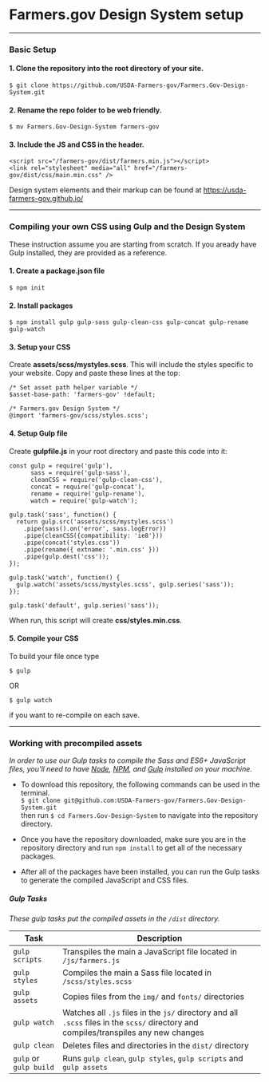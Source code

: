 # Farmers.gov Design System setup
---

### Basic Setup
#### 1. Clone the repository into the root directory of your site.
`$ git clone https://github.com/USDA-Farmers-gov/Farmers.Gov-Design-System.git`

#### 2. Rename the repo folder to be web friendly.
`$ mv Farmers.Gov-Design-System farmers-gov`

#### 3. Include the JS and CSS in the header.
```
<script src="/farmers-gov/dist/farmers.min.js"></script>
<link rel="stylesheet" media="all" href="/farmers-gov/dist/css/main.min.css" />
```

<p class="hide-on-site">
      Design system elements and their markup can be found at <a href="https://usda-farmers-gov.github.io/">https://usda-farmers-gov.github.io/</a>
</p>

---

### Compiling your own CSS using Gulp and the Design System

These instruction assume you are starting from scratch. If you aready have Gulp installed, they are provided as a reference.

#### 1. Create a package.json file

`$ npm init`

#### 2. Install packages

`$ npm install gulp gulp-sass gulp-clean-css gulp-concat gulp-rename gulp-watch`

#### 3. Setup your CSS
Create **assets/scss/mystyles.scss**. This will include the styles specific to your website. Copy and paste these lines at the top:

``` 
/* Set asset path helper variable */
$asset-base-path: 'farmers-gov' !default;

/* Farmers.gov Design System */
@import 'farmers-gov/scss/styles.scss'; 
```

#### 4. Setup Gulp file
Create **gulpfile.js** in your root directory and paste this code into it:

```
const gulp = require('gulp'),
      sass = require('gulp-sass'),
      cleanCSS = require('gulp-clean-css'),
      concat = require('gulp-concat'),
      rename = require('gulp-rename'),
      watch = require('gulp-watch');

gulp.task('sass', function() {
  return gulp.src('assets/scss/mystyles.scss') 
    .pipe(sass().on('error', sass.logError))
    .pipe(cleanCSS({compatibility: 'ie8'}))
    .pipe(concat('styles.css')) 
    .pipe(rename({ extname: '.min.css' }))
    .pipe(gulp.dest('css')); 
});

gulp.task('watch', function() {
  gulp.watch('assets/scss/mystyles.scss', gulp.series('sass'));
});

gulp.task('default', gulp.series('sass'));
```
When run, this script will create **css/styles.min.css**.

#### 5. Compile your CSS
To build your file once type

`$ gulp`

OR 

`$ gulp watch` 

if you want to re-compile on each save.

---

### Working with precompiled assets

_In order to use our Gulp tasks to compile the Sass and ES6+ JavaScript files, you'll need to have [Node](https://nodejs.org/en/), [NPM](https://www.npmjs.com/), and [Gulp](https://gulpjs.com/) installed on your machine._

+ To download this repository, the following commands can be used in the terminal.  
  `$ git clone git@github.com:USDA-Farmers-gov/Farmers.Gov-Design-System.git`  
then run `$ cd Farmers.Gov-Design-System` to navigate into the repository directory.

+ Once you have the repository downloaded, make sure you are in the repository directory and run `npm install` to get all of the necessary packages.

+ After all of the packages have been installed, you can run the Gulp tasks to generate the compiled JavaScript and CSS files.

##### Gulp Tasks   
_These gulp tasks put the compiled assets in the `/dist` directory._   

| Task                   | Description                                                                                                                          |
| ---------------------- | ------------------------------------------------------------------------------------------------------------------------------------ |
| `gulp scripts`         | Transpiles the main a JavaScript file located in `/js/farmers.js`                                                                    |
| `gulp styles`          | Compiles the main a Sass file located in `/scss/styles.scss`                                                                          |
| `gulp assets`          | Copies files from the `img/` and `fonts/` directories                                                                                |
| `gulp watch`           | Watches all `.js` files in the `js/` directory and all `.scss` files in the `scss/` directory and compiles/transpiles any new changes |
| `gulp clean`           | Deletes files and directories in the `dist/` directory                                                                               |
| `gulp` or `gulp build` | Runs `gulp clean`, `gulp styles`, `gulp scripts` and `gulp assets`                                                                   |
